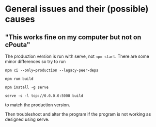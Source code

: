 # General issues and their (possible) causes

## "This works fine on my computer but not on cPouta"

The production version is run with serve, not ```npm start```. There are some minor differences so try to run 

```npm ci --only=production --legacy-peer-deps ```

```npm run build```

```npm install -g serve```

``` serve -s -l tcp://0.0.0.0:5000 build ```

to match the production version. 

Then troubleshoot and alter the program if the program is not working as designed using serve.